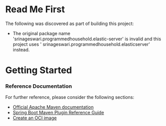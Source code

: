 # Read Me First

The following was discovered as part of building this project:

* The original package name 'srinageswari.programmedhousehold.elastic-server' is invalid and this project uses '
  srinageswari.programmedhousehold.elasticserver' instead.

# Getting Started

### Reference Documentation

For further reference, please consider the following sections:

* [Official Apache Maven documentation](https://maven.apache.org/guides/index.html)
* [Spring Boot Maven Plugin Reference Guide](https://docs.spring.io/spring-boot/docs/3.2.1/maven-plugin/reference/html/)
* [Create an OCI image](https://docs.spring.io/spring-boot/docs/3.2.1/maven-plugin/reference/html/#build-image)

